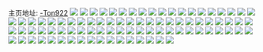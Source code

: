 主页地址: [-Ton922](https://weibo.com/u/2834725535) 
![](https://wx4.sinaimg.cn/mw2000/a8f67a9fly1h9lmnivadgj20tu13udne.jpg) 
![](https://wx4.sinaimg.cn/mw2000/a8f67a9fly1h9lvhs193tj21o0280qv6.jpg) 
![](https://wx4.sinaimg.cn/mw2000/a8f67a9fly1h9lmr0bc93j20u013gwog.jpg) 
![](https://wx4.sinaimg.cn/mw2000/a8f67a9fly1h9lvhr4x7ej20zu0qd45x.jpg) 
![](https://wx4.sinaimg.cn/mw2000/a8f67a9fly1h9lviby23gj20u013qtkt.jpg) 
![](https://wx4.sinaimg.cn/mw2000/a8f67a9fly1h9lmp1ocg0j20u013ewn9.jpg) 
![](https://wx4.sinaimg.cn/mw2000/a8f67a9fly1h9lmojpsvhj20tz131k3l.jpg) 
![](https://wx4.sinaimg.cn/mw2000/a8f67a9fly1h9lmrz6z15j20u013atew.jpg) 
![](https://wx4.sinaimg.cn/mw2000/a8f67a9fly1h9lvk7rk9wj20zu1avnhz.jpg) 
![](https://wx4.sinaimg.cn/mw2000/a8f67a9fly1h8ysq1n3anj21qg2b8x6q.jpg) 
![](https://wx4.sinaimg.cn/mw2000/a8f67a9fly1h8ysq2urxlj21o0280b29.jpg) 
![](https://wx4.sinaimg.cn/mw2000/a8f67a9fly1h8yspzt44lj21qg2b8qv6.jpg) 
![](https://wx4.sinaimg.cn/mw2000/a8f67a9fly1h8ysq3u8bcj21o02807wh.jpg) 
![](https://wx4.sinaimg.cn/mw2000/a8f67a9fly1h8u0gcg8cdj20u0140n5g.jpg) 
![](https://wx4.sinaimg.cn/mw2000/a8f67a9fly1h8ksc5u21fj20zu0zok5p.jpg) 
![](https://wx4.sinaimg.cn/mw2000/a8f67a9fly1h8ks115zv0j21o02801kz.jpg) 
![](https://wx4.sinaimg.cn/mw2000/a8f67a9fly1h8ksc77y5xj20zu0zjqra.jpg) 
![](https://wx4.sinaimg.cn/mw2000/a8f67a9fly1h8ksc6gi0fj20zu0zfav4.jpg) 
![](https://wx4.sinaimg.cn/mw2000/a8f67a9fly1h8ksdxlkqaj20zu1b8h2o.jpg) 
![](https://wx4.sinaimg.cn/mw2000/a8f67a9fly1h8ksc7nda7j20zu1b37dd.jpg) 
![](https://wx4.sinaimg.cn/mw2000/a8f67a9fly1h8kso3p9pgj20u00uy44d.jpg) 
![](https://wx4.sinaimg.cn/mw2000/a8f67a9fly1h8kspuxhebj21o0280e81.jpg) 
![](https://wx4.sinaimg.cn/mw2000/a8f67a9fly1h8ksfu2lljj20zu1bhx2y.jpg) 
![](https://wx4.sinaimg.cn/mw2000/a8f67a9fly1h7z61kkwuaj20wi16vk6k.jpg) 
![](https://wx4.sinaimg.cn/mw2000/a8f67a9fly1h7z65s5vl2j20zu1bh1c9.jpg) 
![](https://wx4.sinaimg.cn/mw2000/a8f67a9fly1h7z65swbkxj20zu1ay1f4.jpg) 
![](https://wx4.sinaimg.cn/mw2000/a8f67a9fly1h7z61j9k76j22c03404qq.jpg) 
![](https://wx4.sinaimg.cn/mw2000/a8f67a9fly1h7s2mf2re0j22c0340u0z.jpg) 
![](https://wx4.sinaimg.cn/mw2000/a8f67a9fly1h7s2mu5h8vj21p72dsb2a.jpg) 
![](https://wx4.sinaimg.cn/mw2000/a8f67a9fly1h7s2mn29vnj21sc2ds4qs.jpg) 
![](https://wx4.sinaimg.cn/mw2000/a8f67a9fly1h7s2mcfpd7j21sc2dsu0x.jpg) 
![](https://wx4.sinaimg.cn/mw2000/a8f67a9fly1h7s2my00pij21sc2ds4qr.jpg) 
![](https://wx4.sinaimg.cn/mw2000/a8f67a9fly1h7s2ncrcj2j22c0340e83.jpg) 
![](https://wx4.sinaimg.cn/mw2000/a8f67a9fly1h7s2nex66dj22c02c27wk.jpg) 
![](https://wx4.sinaimg.cn/mw2000/a8f67a9fly1h7s2n71bcdj21sc2dsnpf.jpg) 
![](https://wx4.sinaimg.cn/mw2000/a8f67a9fly1h7s2n1jgx5j21sc2eex6q.jpg) 
![](https://wx4.sinaimg.cn/mw2000/a8f67a9fly1h7993xfxxhj21o0280kjm.jpg) 
![](https://wx4.sinaimg.cn/mw2000/a8f67a9fly1h7993teqpej20zk1beae3.jpg) 
![](https://wx4.sinaimg.cn/mw2000/a8f67a9fly1h7993vs7r1j21o0280b2b.jpg) 
![](https://wx4.sinaimg.cn/mw2000/a8f67a9fly1h7993tvdsjj20wi174416.jpg) 
![](https://wx4.sinaimg.cn/mw2000/a8f67a9fly1h7995kzzauj21sc282nia.jpg) 
![](https://wx4.sinaimg.cn/mw2000/a8f67a9fly1h7995b3utuj22801o07wi.jpg) 
![](https://wx4.sinaimg.cn/mw2000/a8f67a9fly1h79ffdjgy3j21o0280wm5.jpg) 
![](https://wx4.sinaimg.cn/mw2000/a8f67a9fly1h799590rozj22801o015s.jpg) 
![](https://wx4.sinaimg.cn/mw2000/a8f67a9fly1h799401zcsj20wi177gmr.jpg) 
![](https://wx4.sinaimg.cn/mw2000/a8f67a9fly1h7995c4ettj20wi16ygya.jpg) 
![](https://wx4.sinaimg.cn/mw2000/a8f67a9fly1h7995bgp8kj20u00u0q5o.jpg) 
![](https://wx4.sinaimg.cn/mw2000/a8f67a9fly1h79fegwzrej20wi11l75p.jpg) 
![](https://wx4.sinaimg.cn/mw2000/a8f67a9fly1h6wk4jsu4pj22c02c0gz8.jpg) 
![](https://wx4.sinaimg.cn/mw2000/a8f67a9fly1h6wk9lzwcjj22c0340n7i.jpg) 
![](https://wx4.sinaimg.cn/mw2000/a8f67a9fly1h6wk4ob5ljj22c0340hdu.jpg) 
![](https://wx4.sinaimg.cn/mw2000/a8f67a9fly1h6wk4mb4goj22c0340npf.jpg) 
![](https://wx4.sinaimg.cn/mw2000/a8f67a9fly1h6m1kvgy77j21o0280tqd.jpg) 
![](https://wx4.sinaimg.cn/mw2000/a8f67a9fly1h6m1kzb161j22c02c0gw0.jpg) 
![](https://wx4.sinaimg.cn/mw2000/a8f67a9fly1h6m1koc3flj22801o04cf.jpg) 
![](https://wx4.sinaimg.cn/mw2000/a8f67a9fly1h6m1lh5fy9j20wi16su0x.jpg) 
![](https://wx4.sinaimg.cn/mw2000/a8f67a9fly1h6m1ldlx67j20wi177u0y.jpg) 
![](https://wx4.sinaimg.cn/mw2000/a8f67a9fly1h6m1kbpwrtj21o02804dt.jpg) 
![](https://wx4.sinaimg.cn/mw2000/a8f67a9fly1h6m1l9gh61j20wi178qv6.jpg) 
![](https://wx4.sinaimg.cn/mw2000/a8f67a9fly1h5x1lwzaagj21sc2dshdt.jpg) 
![](https://wx4.sinaimg.cn/mw2000/a8f67a9fly1h5x1mcicq9j20u0140wp4.jpg) 
![](https://wx4.sinaimg.cn/mw2000/a8f67a9fly1h5x1lz3ry9j22c0340x6q.jpg) 
![](https://wx4.sinaimg.cn/mw2000/a8f67a9fly1h5x1m5j7mhj21sc2dskjn.jpg) 
![](https://wx4.sinaimg.cn/mw2000/a8f67a9fly1h5x1mipnorj21sc2ds4qq.jpg) 
![](https://wx4.sinaimg.cn/mw2000/a8f67a9fly1h5x1mkeqi8j21sc2dsx6p.jpg) 
![](https://wx4.sinaimg.cn/mw2000/a8f67a9fly1h5x1mmmcbfj21sc2fi1ky.jpg) 
![](https://wx4.sinaimg.cn/mw2000/a8f67a9fly1h5x1ojymbjj22c03404qt.jpg) 
![](https://wx4.sinaimg.cn/mw2000/a8f67a9fly1h5x1o3pv69j20zk1be1ha.jpg) 
![](https://wx4.sinaimg.cn/mw2000/a8f67a9fly1h5w7nu2hl4j22c02c0qv6.jpg) 
![](https://wx4.sinaimg.cn/mw2000/a8f67a9fly1h5w7nx68i2j20vz11zgri.jpg) 
![](https://wx4.sinaimg.cn/mw2000/a8f67a9fly1h5w7nnefr6j22c0340e83.jpg) 
![](https://wx4.sinaimg.cn/mw2000/a8f67a9fly1h5w7ns8patj21o02807wh.jpg) 
![](https://wx4.sinaimg.cn/mw2000/a8f67a9fly1h5w7nxlk8bj20vu1br424.jpg) 
![](https://wx4.sinaimg.cn/mw2000/a8f67a9fly1h5w7rf8md4j22c02c0hdv.jpg) 
![](https://wx4.sinaimg.cn/mw2000/a8f67a9fly1h5w7raxemtj20zg0zg1kx.jpg) 
![](https://wx4.sinaimg.cn/mw2000/a8f67a9fly1h5w7rg8zcrj22c02c07wi.jpg) 
![](https://wx4.sinaimg.cn/mw2000/a8f67a9fly1h5w7rmom0oj22c02c0kjm.jpg) 
![](https://wx4.sinaimg.cn/mw2000/a8f67a9fly1h4lae7om7cj21ru2d4e84.jpg) 
![](https://wx4.sinaimg.cn/mw2000/a8f67a9fly1h4la4jbwkmj22bc3354qt.jpg) 
![](https://wx4.sinaimg.cn/mw2000/a8f67a9fly1h4la5jnjy6j21lk24r7wi.jpg) 
![](https://wx4.sinaimg.cn/mw2000/a8f67a9fly1h4la468w5pj20w216rkjm.jpg) 
![](https://wx4.sinaimg.cn/mw2000/a8f67a9fly1h4la4oah9qj21nj27ex6q.jpg) 
![](https://wx4.sinaimg.cn/mw2000/a8f67a9fly1h4la4pt4w2j20w516vkjm.jpg) 
![](https://wx4.sinaimg.cn/mw2000/a8f67a9fly1h4laeiigy4j21ru2d47wj.jpg) 
![](https://wx4.sinaimg.cn/mw2000/a8f67a9fly1h4la8q1tttj21ru2d4qv7.jpg) 
![](https://wx4.sinaimg.cn/mw2000/a8f67a9fly1h4la8sz86kj21ru2d4hdv.jpg) 
